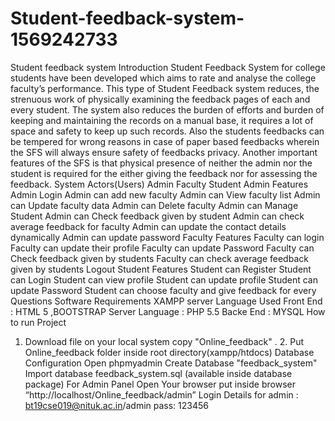 # Student-feedback-system-1569242733
Student feedback system
Introduction
Student Feedback System for college students have been developed which aims to rate and analyse the college faculty’s performance.
This type of Student Feedback system reduces, the strenuous work of physically examining the feedback pages of each and every student.
The system also reduces the burden of efforts and burden of keeping and maintaining the records on a manual base, it requires a lot of space and safety to keep up such records.
Also the students feedbacks can be tempered for wrong reasons in case of paper based feedbacks wherein the SFS will always ensure safety of feedbacks privacy.
Another important features of the SFS is that physical presence of neither the admin nor the student is required for the either giving the feedback nor for assessing the feedback.
System Actors(Users)
Admin
Faculty
Student
Admin Features
Admin Login
Admin can add new faculty
Admin can View faculty list
Admin can Update faculty data
Admin can Delete faculty
Admin can Manage Student
Admin can Check feedback given by student
Admin can check average feedback for faculty
Admin can update the contact details dynamically
Admin can update password
Faculty Features
Faculty can login
Faculty can update their profile
Faculty can update Password
Faculty can Check feedback given by students
Faculty can check average feedback given by students
Logout
Student Features
Student can Register
Student can Login
Student can view profile
Student can update profile
Student can update Password
Student can choose faculty and give feedback for every Questions
Software Requirements
XAMPP server
Language Used
Front End : HTML 5 ,BOOTSTRAP
Server Language : PHP 5.5
Backe End : MYSQL
How to run Project
1. Download file on your local system copy "Online_feedback" . 2. Put Online_feedback folder inside root directory(xampp/htdocs)
Database Configuration
Open phpmyadmin Create Database "feedback_system" Import database feedback_system.sql (available inside database package)
For Admin Panel
Open Your browser put inside browser “http://localhost/Online_feedback/admin”
Login Details for admin : 
bt19cse019@nituk.ac.in/admin
pass: 123456
